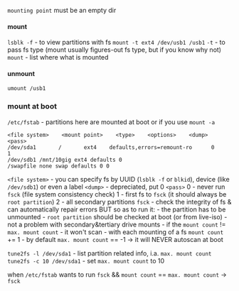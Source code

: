 `mounting point` must be an empty dir

#### mount
`lsblk -f` - to view partitions with fs
`mount -t ext4 /dev/usb1 /usb1`
	`-t` - to pass fs type (mount usually figures-out fs type, but if you know why not)
`mount` - list where what is mounted

#### unmount
`umount /usb1`

### mount at boot
`/etc/fstab` - partitions here are mounted at boot or if you use `mount -a`
```
<file system>    <mount point>    <type>    <options>    <dump>    <pass>
/dev/sda1       /       ext4    defaults,errors=remount-ro      0       1
/dev/sdb1 /mnt/10gig ext4 defaults 0 
/swapfile none swap defaults 0 0
```
`<file system>` - you can specify fs by UUID (`lsblk -f` or `blkid`), device (like `/dev/sdb1`) or even a label
`<dump>` - depreciated, put 0
`<pass>`
	0 - never run `fsck` (file system consistency check)
	1 - first fs to `fsck` (it should always be `root partition`)
	2 -  all secondary partitions
`fsck` - check the integrity of fs & can automatically repair errors
BUT so as to run it:
	- the partition has to be unmounted
		- `root partition` should be checked at boot (or from live-iso)
		- not a problem with secondary&tertiary drive mounts
	- if the `mount count` != `max. mount count` - it won't scan
		- with each mounting of a fs `mount count` += 1
		- by default `max. mount count` == -1 -> it will NEVER autoscan at boot

`tune2fs -l /dev/sda1` - list partition related info, i.a. `max. mount count`
`tune2fs -c 10 /dev/sda1` - set `max. mount count` to 10


when `/etc/fstab` wants to run `fsck` && `mount count` == `max. mount count` -> `fsck`